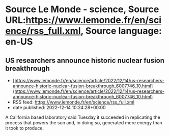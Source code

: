 # Source Le Monde - science, Source URL:https://www.lemonde.fr/en/science/rss_full.xml, Source language: en-US

## US researchers announce historic nuclear fusion breakthrough
 - [https://www.lemonde.fr/en/science/article/2022/12/14/us-researchers-announce-historic-nuclear-fusion-breakthrough_6007746_10.html](https://www.lemonde.fr/en/science/article/2022/12/14/us-researchers-announce-historic-nuclear-fusion-breakthrough_6007746_10.html)
 - RSS feed: https://www.lemonde.fr/en/science/rss_full.xml
 - date published: 2022-12-14 10:24:28+00:00

A California based laboratory said Tuesday it succeeded in replicating the process that powers the sun and, in doing so, generated more energy than it took to produce.
